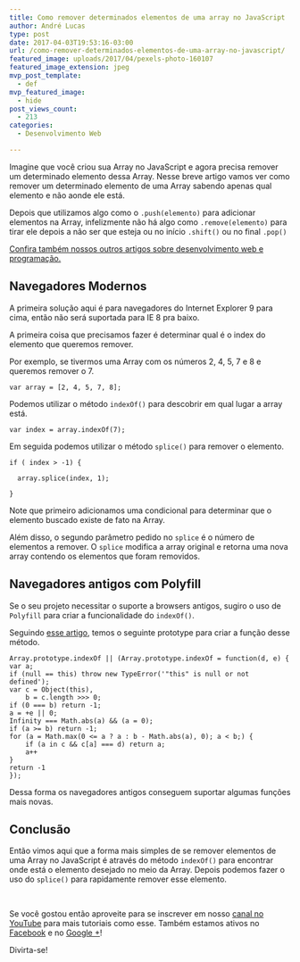 ```yaml
---
title: Como remover determinados elementos de uma array no JavaScript
author: André Lucas
type: post
date: 2017-04-03T19:53:16-03:00
url: /como-remover-determinados-elementos-de-uma-array-no-javascript/
featured_image: uploads/2017/04/pexels-photo-160107
featured_image_extension: jpeg
mvp_post_template:
  - def
mvp_featured_image:
  - hide
post_views_count:
  - 213
categories:
  - Desenvolvimento Web

---
```

Imagine que você criou sua Array no JavaScript e agora precisa remover um determinado elemento dessa Array. Nesse breve artigo vamos ver como remover um determinado elemento de uma Array sabendo apenas qual elemento e não aonde ele está.

Depois que utilizamos algo como o `.push(elemento)` para adicionar elementos na Array, infelizmente não há algo como `.remove(elemento)` para tirar ele depois a não ser que esteja ou no início `.shift()` ou no final `.pop()`

<a href="https://www.igluonline.com/categories/desenvolvimento-web/" target="_blank">Confira também nossos outros artigos sobre desenvolvimento web e programação.</a>

## Navegadores Modernos

A primeira solução aqui é para navegadores do Internet Explorer 9 para cima, então não será suportada para IE 8 pra baixo.

A primeira coisa que precisamos fazer é determinar qual é o index do elemento que queremos remover.

Por exemplo, se tivermos uma Array com os números 2, 4, 5, 7 e 8 e queremos remover o 7.

`var array = [2, 4, 5, 7, 8];`

Podemos utilizar o método `indexOf()` para descobrir em qual lugar a array está.

`var index = array.indexOf(7);`

Em seguida podemos utilizar o método `splice()` para remover o elemento.

    if ( index > -1) {

      array.splice(index, 1);

    }

Note que primeiro adicionamos uma condicional para determinar que o elemento buscado existe de fato na Array.

Além disso, o segundo parâmetro pedido no `splice` é o número de elementos a remover. O `splice` modifica a array original e retorna uma nova array contendo os elementos que foram removidos.

## Navegadores antigos com Polyfill

Se o seu projeto necessitar o suporte a browsers antigos, sugiro o uso de `Polyfill` para criar a funcionalidade do `indexOf()`.

Seguindo <a href="https://developer.mozilla.org/en-US/docs/Web/JavaScript/Reference/Global_Objects/Array/indexOf#Polyfill" target="_blank">esse artigo</a>, temos o seguinte prototype para criar a função desse método.

	Array.prototype.indexOf || (Array.prototype.indexOf = function(d, e) {
	var a;
	if (null == this) throw new TypeError('"this" is null or not defined');
	var c = Object(this),
		b = c.length >>> 0;
	if (0 === b) return -1;
	a = +e || 0;
	Infinity === Math.abs(a) && (a = 0);
	if (a >= b) return -1;
	for (a = Math.max(0 <= a ? a : b - Math.abs(a), 0); a < b;) {
		if (a in c && c[a] === d) return a;
		a++
	}
	return -1
	});

Dessa forma os navegadores antigos conseguem suportar algumas funções mais novas.

## Conclusão

Então vimos aqui que a forma mais simples de se remover elementos de uma Array no JavaScript é através do método `indexOf()` para encontrar onde está o elemento desejado no meio da Array. Depois podemos fazer o uso do `splice()` para rapidamente remover esse elemento.

&nbsp;

Se você gostou então aproveite para se inscrever em nosso <a href="https://www.youtube.com/channel/UCybl6LOBsIJ6R5dXUdbmmXA" target="_blank">canal no YouTube</a> para mais tutoriais como esse. Também estamos ativos no <a href="https://www.facebook.com/igluonline" target="_blank">Facebook</a> e no [Google +][1]!

Divirta-se!

 [1]: http://plus.google.com/u/0/collection/0TVuZ
